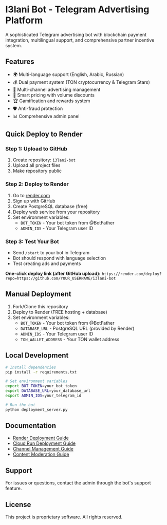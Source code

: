 # I3lani Bot - Telegram Advertising Platform

A sophisticated Telegram advertising bot with blockchain payment integration, multilingual support, and comprehensive partner incentive system.

## Features
- 🌍 Multi-language support (English, Arabic, Russian)
- 💰 Dual payment system (TON cryptocurrency & Telegram Stars)
- 📢 Multi-channel advertising management
- 🎯 Smart pricing with volume discounts
- 🏆 Gamification and rewards system
- 🛡️ Anti-fraud protection
- 📊 Comprehensive admin panel

## Quick Deploy to Render

### Step 1: Upload to GitHub
1. Create repository: `i3lani-bot`
2. Upload all project files
3. Make repository public

### Step 2: Deploy to Render
1. Go to [render.com](https://render.com)
2. Sign up with GitHub
3. Create PostgreSQL database (free)
4. Deploy web service from your repository
5. Set environment variables:
   - `BOT_TOKEN` - Your bot token from @BotFather
   - `ADMIN_IDS` - Your Telegram user ID

### Step 3: Test Your Bot
- Send `/start` to your bot in Telegram
- Bot should respond with language selection
- Test creating ads and payments

**One-click deploy link (after GitHub upload):**
`https://render.com/deploy?repo=https://github.com/YOUR_USERNAME/i3lani-bot`

## Manual Deployment

1. Fork/Clone this repository
2. Deploy to Render (FREE hosting + database)
3. Set environment variables:
   - `BOT_TOKEN` - Your bot token from @BotFather
   - `DATABASE_URL` - PostgreSQL URL (provided by Render)
   - `ADMIN_IDS` - Your Telegram user ID
   - `TON_WALLET_ADDRESS` - Your TON wallet address

## Local Development

```bash
# Install dependencies
pip install -r requirements.txt

# Set environment variables
export BOT_TOKEN=your_bot_token
export DATABASE_URL=your_database_url
export ADMIN_IDS=your_telegram_id

# Run the bot
python deployment_server.py
```

## Documentation

- [Render Deployment Guide](RENDER_DEPLOYMENT_GUIDE.md)
- [Cloud Run Deployment Guide](CLOUD_RUN_DEPLOYMENT_GUIDE.md)
- [Channel Management Guide](CHANNEL_MANAGEMENT_GUIDE.md)
- [Content Moderation Guide](CONTENT_MODERATION_GUIDE.md)

## Support

For issues or questions, contact the admin through the bot's support feature.

## License

This project is proprietary software. All rights reserved.